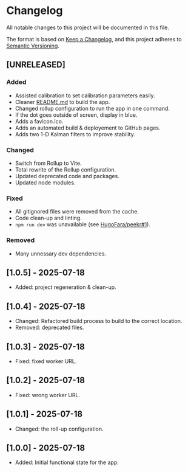 # Changelog

All notable changes to this project will be documented in this file.

The format is based on [Keep a Changelog](https://keepachangelog.com/en/1.1.0/),
and this project adheres to [Semantic Versioning](https://semver.org/spec/v2.0.0.html).

## [UNRELEASED]

### Added

- Assisted calibration to set calibration parameters easily.
- Cleaner [README.md](./README.md) to build the app.
- Changed rollup configuration to run the app in one command.
- If the dot goes outside of screen, display in blue.
- Adds a favicon.ico.
- Adds an automated build & deployement to GitHub pages.
- Adds two 1-D Kalman filters to improve stability.

### Changed

- Switch from Rollup to Vite.
- Total rewrite of the Rollup configuration.
- Updated deprecated code and packages.
- Updated node modules.

### Fixed

- All gitignored files were removed from the cache.
- Code clean-up and linting.
- `npm run dev` was unavailable (see [HugoFara/peekr#1](https://github.com/HugoFara/peekr/issues/1)).

### Removed

- Many unnessary dev dependencies.

## [1.0.5] - 2025-07-18

- Added: project regeneration & clean-up.

## [1.0.4] - 2025-07-18

- Changed: Refactored build process to build to the correct location.
- Removed: deprecated files.

## [1.0.3] - 2025-07-18

- Fixed: fixed worker URL.

## [1.0.2] - 2025-07-18

- Fixed: wrong worker URL.

## [1.0.1] - 2025-07-18

- Changed: the roll-up configuration.

## [1.0.0] - 2025-07-18

- Added: Initial functional state for the app.
